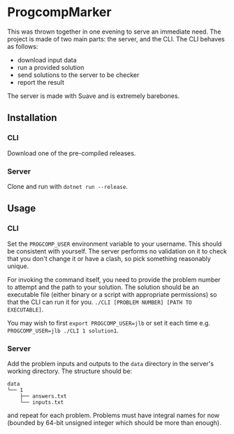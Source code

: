 # ProgcompMarker

This was thrown together in one evening to serve an immediate need.
The project is made of two main parts: the server, and the CLI.
The CLI behaves as follows:
- download input data
- run a provided solution
- send solutions to the server to be checker
- report the result

The server is made with Suave and is extremely barebones.

## Installation

### CLI

Download one of the pre-compiled releases.

### Server

Clone and run with `dotnet run --release`.

## Usage

### CLI

Set the `PROGCOMP_USER` environment variable to your username.
This should be consistent with yourself.
The server performs no validation on it to check that you don't change it or have a clash, so pick something reasonably unique.

For invoking the command itself, you need to provide the problem number to attempt and the path to your solution.
The solution should be an executable file (either binary or a script with appropriate permissions) so that the CLI can run it for you.
`./CLI [PROBLEM NUMBER] [PATH TO EXECUTABLE]`.

You may wish to first `export PROGCOMP_USER=jlb` or set it each time e.g. `PROGCOMP_USER=jlb ./CLI 1 solution1`.

### Server

Add the problem inputs and outputs to the `data` directory in the server's working directory. The structure should be:
```
data
└── 1
    ├── answers.txt
    └── inputs.txt
```
and repeat for each problem.
Problems must have integral names for now (bounded by 64-bit unsigned integer which should be more than enough).
